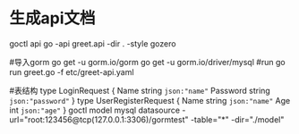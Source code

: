 # 生成api文档
goctl api go -api greet.api -dir . -style gozero



#导入gorm
go get -u gorm.io/gorm
go get -u gorm.io/driver/mysql
#run
go run greet.go -f etc/greet-api.yaml


#表结构
type LoginRequest {
Name     string `json:"name"`
Password string `json:"password"`
}
type UserRegisterRequest {
Name string `json:"name"`
Age  int    `json:"age"`
}
goctl model mysql datasource -url="root:123456@tcp(127.0.0.1:3306)/gormtest" -table="*"  -dir="./model"

